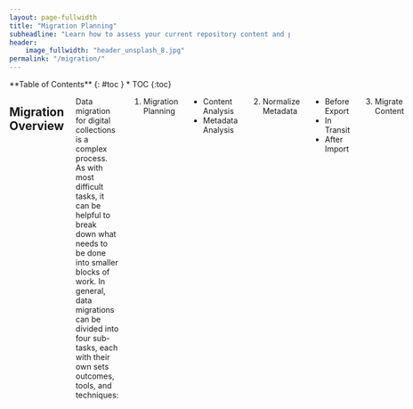 ```yaml
---
layout: page-fullwidth
title: "Migration Planning"
subheadline: "Learn how to assess your current repository content and prepare it for a move to another system"
header:
    image_fullwidth: "header_unsplash_8.jpg"
permalink: "/migration/"
---
```

<div class="row">
<div class="medium-4 medium-push-8 columns" markdown="1">
<div class="panel radius" markdown="1">
**Table of Contents**
{: #toc }
*  TOC
{:toc}
</div>
</div>

<div class="medium-8 medium-pull-4 columns" markdown="1">

## Migration Overview

Data migration for digital collections is a complex process. As with most difficult tasks, it can be helpful to break down what needs to be done into smaller blocks of work. In general, data migrations can be divided into four sub-tasks, each with their own sets outcomes, tools, and techniques:

1. Migration Planning
  * Content Analysis
  * Metadata Analysis
2. Normalize Metadata
  * Before Export
  * In Transit
  * After Import
3. Migrate Content
  * Model Data Types
  * Map Metadata
  * Export Source Repository
  * Import Target Repository
4. Content Verification
  * Data Integrity
  * Presentation

The following sections will describe the importance of each of these steps in more detail and provide resources for effectively planning and executing your next content migration. This page does not assume that you have chosen a target system for your migration or that you are migrating from a specific source platform. This information is intended as a general for both new and seasoned digital collections professionals.

## Migration Planning

_add content here..._

### Content Analysis

Data Types

File Types

File Locations

### Metadata Analysis

Metadata Schema

Data Quality

## Normalize Metadata

_add content here..._

### Before Export

_add content here..._

### In Transit

_add content here..._

### After Import

_add content here..._

## Migrate Content

_add content here..._

### Model Data Types

_add content here..._

### Map Metadata

_add content here..._

### Source Repository Export

_add content here..._

### Target Repository Import

_add content here..._

## Content Verification

_add content here..._

### Data Integrity

_add content here..._

### Data Presentation

_add content here..._

## Migration Resources

- <a href="https://www.slideshare.net/DuraSpace/32818-open-source-repository-upgrades-top-advice-from-practitioners-webinar-recording">Open Source Repository Upgrades: Top Advice from Practitioners</a> _Duraspace (March 2018)_

- <a href="https://journal.code4lib.org/articles/8327">Breaking Up With CONTENTdm: Why and How One Institution Took the Leap to Open Source</a> _Heather Gilbert and Tyler Mobley (April 2013)_

{% include _improve_content.html %}

</div>
</div>
